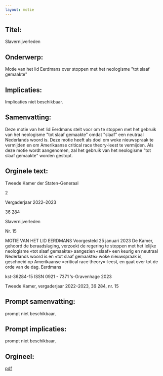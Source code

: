 ```yaml
---
layout: motie
---
```

## Titel:
Slavernijverleden
## Onderwerp:
Motie van het lid Eerdmans over stoppen met het neologisme "tot slaaf gemaakte" 
## Implicaties:
Implicaties niet beschikbaar.
## Samenvatting:

Deze motie van het lid Eerdmans stelt voor om te stoppen met het gebruik van het neologisme "tot slaaf gemaakte" omdat "slaaf" een neutraal Nederlands woord is. Deze motie heeft als doel om woke nieuwspraak te vermijden en om Amerikaanse critical race theory-leest te vermijden. Als deze motie wordt aangenomen, zal het gebruik van het neologisme "tot slaaf gemaakte" worden gestopt.
## Orginele text:


Tweede Kamer der Staten-Generaal

2

Vergaderjaar 2022–2023

36 284

Slavernijverleden

Nr. 15

MOTIE VAN HET LID EERDMANS
Voorgesteld 25 januari 2023
De Kamer,
gehoord de beraadslaging,
verzoekt de regering te stoppen met het lelijke neologisme «tot slaaf
gemaakte» aangezien «slaaf» een keurig en neutraal Nederlands woord is
en «tot slaaf gemaakte» woke nieuwspraak is, geschoeid op Amerikaanse
«critical race theory»-leest,
en gaat over tot de orde van de dag.
Eerdmans

kst-36284-15
ISSN 0921 - 7371
’s-Gravenhage 2023

Tweede Kamer, vergaderjaar 2022–2023, 36 284, nr. 15


## Prompt samenvatting:
prompt niet beschikbaar,

## Prompt implicaties:
prompt niet beschikbaar,
## Orgineel:
[pdf](https://gegevensmagazijn.tweedekamer.nl/OData/v4/2.0/Document(aaa05136-06e8-4e2b-a641-fc1780704db4)/resource)
